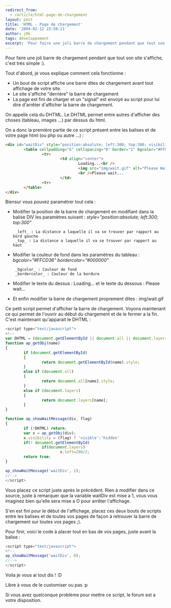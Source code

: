 ```yaml
---
redirect_from:
  - /article/html-page-de-chargement
layout: post
title: 'HTML - Page de chargement'
date: '2004-02-12 23:58:21'
author: j0k
tags: développement
excerpt: 'Pour faire une joli barre de chargement pendant que tout son site s''affiche, c''est très simple :).'
---
```


Pour faire une joli barre de chargement pendant que tout son site s'affiche, c'est très simple :).

Tout d'abord, je vous explique comment cela fonctionne :

 - Un bout de script affiche une barre dites de chargement avant tout affichage de votre site.
 - Le site s'affiche "derrière" la barre de chargement
 - La page est fini de charger et un "signal" est envoyé au script pour lui dire d'arrêter d'afficher la barre de chargement.

On appelle cela du DHTML. Le DHTML permet entre autres d'afficher des choses (tableau, images ...) par dessus du html.

 On a donc la première partie de ce script présent entre les balises <head> et </head> de votre page html (ou php ou autre ...) :

```html
<div id="waitDiv" style="position:absolute; left:300; top:300; visibility:hidden; text-align: center">
        <table cellpadding="6" cellspacing="0" border="1" bgcolor="#FFCD36" bordercolor="#000000">
                <tr>
                        <td align="center">
                                Loading...<br />
                                <img src="img/wait.gif" alt="Please Wait" />
                                <br />Please wait...
                        </td>
                <tr>
        </table>
</div>
```

  Biensur vous pouvez paramétrer tout cela :

 - Modifier la position de la barre de chargement en modifiant dans la balise DIV les paramètres suivant : *style="position:absolute; left:300; top:300"*

        _left_ : La distance a laquelle il va se trouver par rapport au bord gauche
        _top_ : La distance a laquelle il va se trouver par rapport au haut

 - Modifier la couleur de fond dans les paramètres du tableau : *bgcolor="#FFCD36" bordercolor="#000000"*

        _bgcolor_ : Couleur de fond
        _bordercolor_ : Couleur de la bordure

 - Modifier le texte du dessus : Loading... et le texte du dessous : Please wait...
 - Et enfin modifier la barre de chargement proprement dites : img/wait.gif

Ce petit script permet d'afficher la barre de chargement. Voyons maintenant ce qui permet de l'ouvrir au début du chargement et de le fermer a la fin. C'est maintenant qu'apparait le DHTML :

```js
<script type="text/javascript">
<!--
var DHTML = (document.getElementById || document.all || document.layers);
function ap_getObj(name)
{
        if (document.getElementById)
        {
                return document.getElementById(name).style;
        }
        else if (document.all)
        {
                return document.all[name].style;
        }
        else if (document.layers)
        {
                return document.layers[name];
        }
}

function ap_showWaitMessage(div, flag)
{
        if (!DHTML) return;
        var x = ap_getObj(div);
        x.visibility = (flag) ? 'visible':'hidden'
        if(! document.getElementById)
                if(document.layers)
                        x.left=280/2;
        return true;
}

ap_showWaitMessage('waitDiv', 1);
//-->
</script>
```

  Vous placez ce script juste après le précédent. Rien à modifier dans ce source, juste à remarquer que la variable waitDiv est mise a 1, vous vous imaginez bien qu'elle sera mise a O pour arrêter l'affichage.

  S'en est fini pour le début de l'affichage, placez ces deux bouts de scripts entre les balises <head> et </head> de toutes vos pages de façon à retrouver la barre de chargement sur toutes vos pages ;).

  Pour finir, voici le code à placer tout en bas de vos pages, juste avant la balise </body> :

```js
<script type="text/javascript">
<!--
ap_showWaitMessage('waitDiv', 0);
//-->
</script>
```

  Voila je vous ai tout dis ! :D

  Libre à vous de le customiser ou pas :p

 Si vous avez quelconque problème pour mettre ce script, le forum est a votre disposition.

